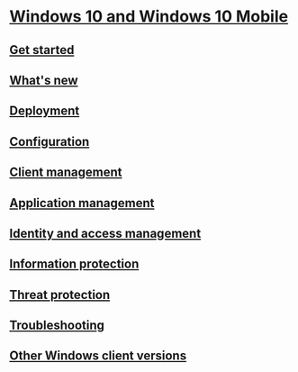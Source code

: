 # [Windows 10 and Windows 10 Mobile](index.md)
## [Get started](/windows/whats-new/get-started-with-1709)
## [What's new](/windows/whats-new)
## [Deployment](/windows/deployment)
## [Configuration](/windows/configuration)
## [Client management](/windows/client-management)
## [Application management](/windows/application-management)
## [Identity and access management](/windows/security/identity-protection)
## [Information protection](/windows/security/information-protection)
## [Threat protection](/windows/security/threat-protection)
## [Troubleshooting](/windows/client-management/windows-10-support-solutions)
## [Other Windows client versions](https://docs.microsoft.com/previous-versions/windows)